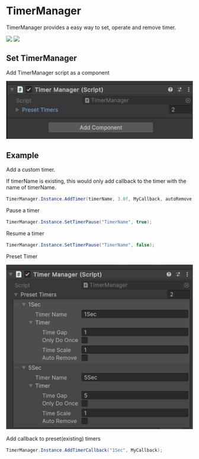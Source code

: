 # TimerManager

TimerManager provides a easy way to set, operate and remove timer.

![](https://img.shields.io/badge/Made_with-Unity-red.svg?style=flat&logo=unity)
[![](https://img.shields.io/github/v/release/CCH1215/TimerManager)](https://github.com/CCH1215/TimerManager/releases/)

## Set TimerManager
Add TimerManager script as a component

![](https://raw.githubusercontent.com/CCH1215/TimerManager/main/Assets/AddComponent.png)

## Example
Add a custom timer.

If timerName is existing, this would only add callback to the timer with the name of timerName.
```c#
TimerManager.Instance.AddTimer(timerName, 3.0f, MyCallback, autoRemove:false);
```
Pause a timer
```c#
TimerManager.Instance.SetTimerPause("TimerName", true);
```
Resume a timer
```c#
TimerManager.Instance.SetTimerPause("TimerName", false);
```

Preset Timer

![](https://raw.githubusercontent.com/CCH1215/TimerManager/main/Assets/PresetTimer.png)

Add callback to preset(existing) timers
```c#
TimerManager.Instance.AddTimerCallback("1Sec", MyCallback);
```
